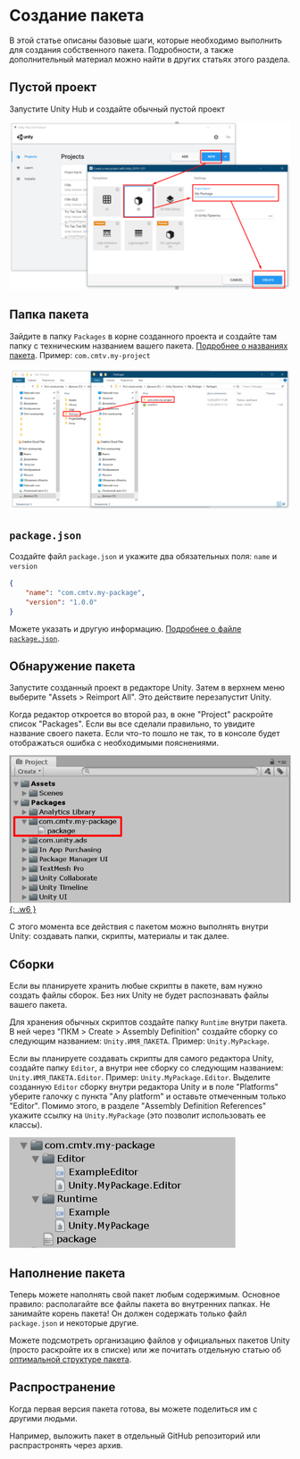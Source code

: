 # Создание пакета

В этой статье описаны базовые шаги, которые необходимо выполнить для создания собственного пакета. Подробности, а также дополнительный материал можно найти в других статьях этого раздела.

## Пустой проект

Запустите Unity Hub и создайте обычный пустой проект

[![Создание пустого проекта](images/creating-empty-project.png)](images/creating-empty-project.png)

## Папка пакета

Зайдите в папку `Packages` в корне созданного проекта и создайте там папку с техническим названием вашего пакета. [Подробнее о названиях пакета](../naming/index.md). Пример: `com.cmtv.my-project`

[![Создание папки пакета](images/creating-package-folder.png)](images/creating-package-folder.png)

## `package.json`

Создайте файл `package.json` и укажите два обязательных поля: `name` и `version`

```json
{
    "name": "com.cmtv.my-package",
    "version": "1.0.0"
}
```

Можете указать и другую информацию. [Подробнее о файле `package.json`](../package.json/index.md).

## Обнаружение пакета

Запустите созданный проект в редакторе Unity. Затем в верхнем меню выберите "Assets > Reimport All". Это действите перезапустит Unity.

Когда редактор откроется во второй раз, в окне "Project" раскройте список "Packages". Если вы все сделали правильно, то увидите название своего пакета. Если что-то пошло не так, то в консоле будет отображаться ошибка с необходимыми пояснениями.

[![Unity успешно нашла пакет](images/package-found.png){: .w6 }](images/package-found.png)

С этого момента все действия с пакетом можно выполнять внутри Unity: создавать папки, скрипты, материалы и так далее.

## Сборки

Если вы планируете хранить любые скрипты в пакете, вам нужно создать файлы сборок. Без них Unity не будет распознавать файлы вашего пакета.

Для хранения обычных скриптов создайте папку `Runtime` внутри пакета. В ней через "ПКМ > Create > Assembly Definition" создайте сборку со следующим названием: `Unity.ИМЯ_ПАКЕТА`. Пример: `Unity.MyPackage`.

Если вы планируете создавать скрипты для самого редактора Unity, создайте папку `Editor`, а внутри нее сборку со следующим названием: `Unity.ИМЯ_ПАКЕТА.Editor`. Пример: `Unity.MyPackage.Editor`. Выделите созданную `Editor` сборку внутри редактора Unity и в поле "Platforms" уберите галочку с пункта "Any platform" и оставьте отмеченным только "Editor". Помимо этого, в разделе "Assembly Definition References" укажите ссылку на `Unity.MyPackage` (это позволит использовать ее классы).

[![Готовые файлы сборок](images/package-assemblies.png)](images/package-assemblies.png)

## Наполнение пакета

Теперь можете наполнять свой пакет любым содержимым. Основное правило: располагайте все файлы пакета во внутренних папках. Не занимайте корень пакета! Он должен содержать только файл `package.json` и некоторые другие.

Можете подсмотреть организацию файлов у официальных пакетов Unity (просто раскройте их в списке) или же почитать отдельную статью об [оптимальной структуре пакета](../package-layout/index.md).

## Распространение

Когда первая версия пакета готова, вы можете поделиться им с другими людьми.

Например, выложить пакет в отдельный GitHub репозиторий или распрастронять через архив.